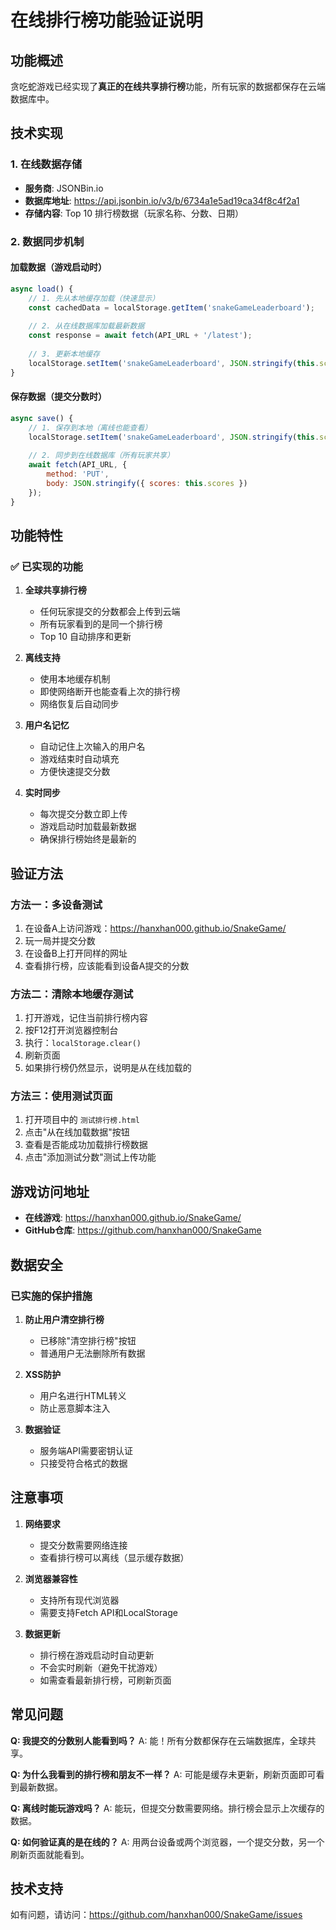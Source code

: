 # 在线排行榜功能验证说明

## 功能概述

贪吃蛇游戏已经实现了**真正的在线共享排行榜**功能，所有玩家的数据都保存在云端数据库中。

## 技术实现

### 1. 在线数据存储
- **服务商**: JSONBin.io
- **数据库地址**: https://api.jsonbin.io/v3/b/6734a1e5ad19ca34f8c4f2a1
- **存储内容**: Top 10 排行榜数据（玩家名称、分数、日期）

### 2. 数据同步机制

#### 加载数据（游戏启动时）
```javascript
async load() {
    // 1. 先从本地缓存加载（快速显示）
    const cachedData = localStorage.getItem('snakeGameLeaderboard');
    
    // 2. 从在线数据库加载最新数据
    const response = await fetch(API_URL + '/latest');
    
    // 3. 更新本地缓存
    localStorage.setItem('snakeGameLeaderboard', JSON.stringify(this.scores));
}
```

#### 保存数据（提交分数时）
```javascript
async save() {
    // 1. 保存到本地（离线也能查看）
    localStorage.setItem('snakeGameLeaderboard', JSON.stringify(this.scores));
    
    // 2. 同步到在线数据库（所有玩家共享）
    await fetch(API_URL, {
        method: 'PUT',
        body: JSON.stringify({ scores: this.scores })
    });
}
```

## 功能特性

### ✅ 已实现的功能

1. **全球共享排行榜**
   - 任何玩家提交的分数都会上传到云端
   - 所有玩家看到的是同一个排行榜
   - Top 10 自动排序和更新

2. **离线支持**
   - 使用本地缓存机制
   - 即使网络断开也能查看上次的排行榜
   - 网络恢复后自动同步

3. **用户名记忆**
   - 自动记住上次输入的用户名
   - 游戏结束时自动填充
   - 方便快速提交分数

4. **实时同步**
   - 每次提交分数立即上传
   - 游戏启动时加载最新数据
   - 确保排行榜始终是最新的

## 验证方法

### 方法一：多设备测试
1. 在设备A上访问游戏：https://hanxhan000.github.io/SnakeGame/
2. 玩一局并提交分数
3. 在设备B上打开同样的网址
4. 查看排行榜，应该能看到设备A提交的分数

### 方法二：清除本地缓存测试
1. 打开游戏，记住当前排行榜内容
2. 按F12打开浏览器控制台
3. 执行：`localStorage.clear()`
4. 刷新页面
5. 如果排行榜仍然显示，说明是从在线加载的

### 方法三：使用测试页面
1. 打开项目中的 `测试排行榜.html`
2. 点击"从在线加载数据"按钮
3. 查看是否能成功加载排行榜数据
4. 点击"添加测试分数"测试上传功能

## 游戏访问地址

- **在线游戏**: https://hanxhan000.github.io/SnakeGame/
- **GitHub仓库**: https://github.com/hanxhan000/SnakeGame

## 数据安全

### 已实施的保护措施

1. **防止用户清空排行榜**
   - 已移除"清空排行榜"按钮
   - 普通用户无法删除所有数据

2. **XSS防护**
   - 用户名进行HTML转义
   - 防止恶意脚本注入

3. **数据验证**
   - 服务端API需要密钥认证
   - 只接受符合格式的数据

## 注意事项

1. **网络要求**
   - 提交分数需要网络连接
   - 查看排行榜可以离线（显示缓存数据）

2. **浏览器兼容性**
   - 支持所有现代浏览器
   - 需要支持Fetch API和LocalStorage

3. **数据更新**
   - 排行榜在游戏启动时自动更新
   - 不会实时刷新（避免干扰游戏）
   - 如需查看最新排行榜，可刷新页面

## 常见问题

**Q: 我提交的分数别人能看到吗？**
A: 能！所有分数都保存在云端数据库，全球共享。

**Q: 为什么我看到的排行榜和朋友不一样？**
A: 可能是缓存未更新，刷新页面即可看到最新数据。

**Q: 离线时能玩游戏吗？**
A: 能玩，但提交分数需要网络。排行榜会显示上次缓存的数据。

**Q: 如何验证真的是在线的？**
A: 用两台设备或两个浏览器，一个提交分数，另一个刷新页面就能看到。

## 技术支持

如有问题，请访问：https://github.com/hanxhan000/SnakeGame/issues

